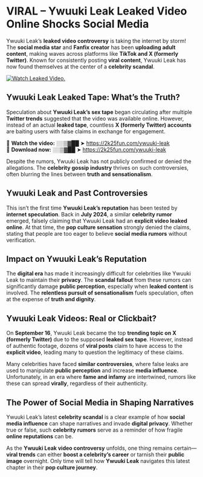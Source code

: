 # VIRAL – Ywuuki Leak Leaked Video Online Shocks Social Media 

Ywuuki Leak’s **leaked video controversy** is taking the internet by storm! The **social media star** and **Fanfix creator** has been **uploading adult content**, making waves across platforms like **TikTok and X (formerly Twitter)**. Known for consistently posting **viral content**, Ywuuki Leak has now found themselves at the center of a **celebrity scandal**.  

[![Watch Leaked Video.](https://miro.medium.com/v2/resize:fit:828/format:webp/1*cilzJN44JGOrTw9NJCrNHA.gif "Watch Leaked Video")](https://2k25fun.com/ywuuki-leak)

## **Ywuuki Leak Leaked Tape: What’s the Truth?**  
Speculation about **Ywuuki Leak’s sex tape** began circulating after multiple **Twitter trends** suggested that the video was available online. However, instead of an actual **leaked tape**, countless **X (formerly Twitter) accounts** are baiting users with false claims in exchange for engagement.  

🔹 **Watch the video:** ░░▒▓██ ➤ https://2k25fun.com/ywuuki-leak  
🔹 **Download now:** ░░▒▓██ ➤ https://2k25fun.com/ywuuki-leak  

Despite the rumors, Ywuuki Leak has not publicly confirmed or denied the allegations. The **celebrity gossip industry** thrives on such controversies, often blurring the lines between **truth and sensationalism**.  

## **Ywuuki Leak and Past Controversies**  
This isn’t the first time **Ywuuki Leak’s reputation** has been tested by **internet speculation**. Back in **July 2024**, a similar **celebrity rumor** emerged, falsely claiming that Ywuuki Leak had an **explicit video leaked online**. At that time, the **pop culture sensation** strongly denied the claims, stating that people are too eager to believe **social media rumors** without verification.  

## **Impact on Ywuuki Leak’s Reputation**  
The **digital era** has made it increasingly difficult for celebrities like Ywuuki Leak to maintain their **privacy**. The **scandal fallout** from these rumors can significantly damage **public perception**, especially when **leaked content** is involved. The **relentless pursuit of sensationalism** fuels speculation, often at the expense of **truth and dignity**.  

## **Ywuuki Leak Videos: Real or Clickbait?**  
On **September 16**, Ywuuki Leak became the top **trending topic on X (formerly Twitter)** due to the supposed **leaked sex tape**. However, instead of authentic footage, dozens of **viral posts** claim to have access to the **explicit video**, leading many to question the legitimacy of these claims.  

Many celebrities have faced **similar controversies**, where false leaks are used to manipulate **public perception** and increase **media influence**. Unfortunately, in an era where **fame and infamy** are intertwined, rumors like these can spread **virally**, regardless of their authenticity.  

## **The Power of Social Media in Shaping Narratives**  
Ywuuki Leak’s latest **celebrity scandal** is a clear example of how **social media influence** can shape narratives and invade **digital privacy**. Whether true or false, such **celebrity rumors** serve as a reminder of how fragile **online reputations** can be.  

As the **Ywuuki Leak video controversy** unfolds, one thing remains certain—**viral trends** can either **boost a celebrity’s career** or tarnish their **public image** overnight. Only time will tell how **Ywuuki Leak** navigates this latest chapter in their **pop culture journey**. 
